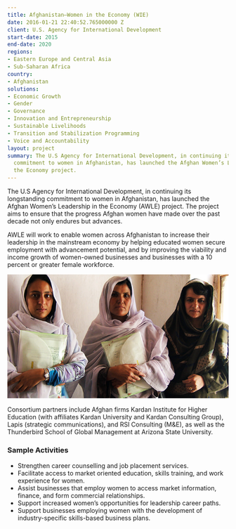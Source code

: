 ```yaml
---
title: Afghanistan—Women in the Economy (WIE)
date: 2016-01-21 22:40:52.765000000 Z
client: U.S. Agency for International Development
start-date: 2015
end-date: 2020
regions:
- Eastern Europe and Central Asia
- Sub-Saharan Africa
country:
- Afghanistan
solutions:
- Economic Growth
- Gender
- Governance
- Innovation and Entrepreneurship
- Sustainable Livelihoods
- Transition and Stabilization Programming
- Voice and Accountability
layout: project
summary: The U.S Agency for International Development, in continuing its longstanding
  commitment to women in Afghanistan, has launched the Afghan Women’s Leadership in
  the Economy project.
---
```


The U.S Agency for International Development, in continuing its longstanding commitment to women in Afghanistan, has launched the Afghan Women’s Leadership in the Economy (AWLE) project. The project aims to ensure that the progress Afghan women have made over the past decade not only endures but advances.

AWLE will work to enable women across Afghanistan to increase their leadership in the mainstream economy by helping educated women secure employment with advancement potential, and by improving the viability and income growth of women-owned businesses and businesses with a 10 percent or greater female workforce.

![project image](/assets/images/our-work/awle.jpg)

Consortium partners include Afghan firms Kardan Institute for Higher Education (with affiliates Kardan University and Kardan Consulting Group), Lapis (strategic communications), and RSI Consulting (M&E), as well as the Thunderbird School of Global Management at Arizona State University.

### Sample Activities
* Strengthen career counselling and job placement services.
* Facilitate access to market oriented education, skills training, and work experience for women.
* Assist businesses that employ women to access market information, finance, and form commercial relationships.
* Support increased women’s opportunities for leadership career paths.
* Support businesses employing women with the development of industry-specific skills-based business plans.
